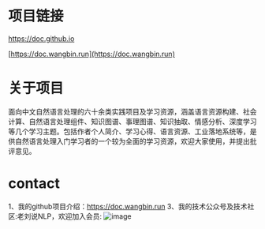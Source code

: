 # 项目链接

https://doc.github.io

[https://doc.wangbin.run](https://doc.wangbin.run)

# 关于项目

面向中文自然语言处理的六十余类实践项目及学习资源，涵盖语言资源构建、社会计算、自然语言处理组件、知识图谱、事理图谱、知识抽取、情感分析、深度学习等几个学习主题。包括作者个人简介、学习心得、语言资源、工业落地系统等，是供自然语言处理入门学习者的一个较为全面的学习资源，欢迎大家使用，并提出批评意见。

# contact

1、我的github项目介绍：https://doc.wangbin.run
3、我的技术公众号及技术社区:老刘说NLP，欢迎加入会员:
![image](https://github.com/liuhuanyong/liuhuanyong.github.io/blob/master/images/mylaoliu.png)
